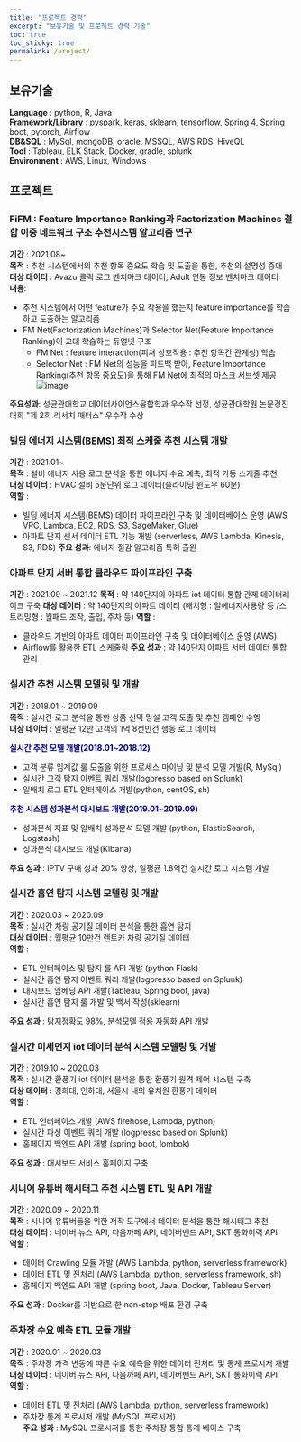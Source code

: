 ```yaml
---
title: "프로젝트 경력"
excerpt: "보유기술 및 프로젝트 경력 기술"
toc: true
toc_sticky: true
permalink: /project/
---
```

## 보유기술
**Language** : python, R, Java    
**Framework/Library** : pyspark, keras, sklearn, tensorflow, Spring 4, Spring boot, pytorch, Airflow    
**DB&SQL** : MySql, mongoDB, oracle, MSSQL, AWS RDS, HiveQL  
**Tool** : Tableau, ELK Stack, Docker, gradle, splunk    
**Environment** : AWS, Linux, Windows     

## 프로젝트
### FiFM : Feature Importance Ranking과 Factorization Machines 결합 이중 네트워크 구조 추천시스템 알고리즘 연구
**기간** : 2021.08~    
**목적** : 추천 시스템에서의 추천 항목 중요도 학습 및 도출을 통한, 추천의 설명성 증대   
**대상 데이터** : Avazu 클릭 로그 벤치마크 데이터, Adult 연봉 정보 벤치마크 데이터    
**내용**:    
- 추천 시스템에서 어떤 feature가 주요 작용을 했는지 feature importance를 학습하고 도출하는 알고리즘
- FM Net(Factorization Machines)과 Selector Net(Feature Importance Ranking)이 교대 학습하는 듀얼넷 구조
    - FM Net : feature interaction(피쳐 상호작용 : 추천 항목간 관계성) 학습
    - Selector Net : FM Net의 성능을 피드백 받아, Feature Importance Ranking(추천 항목 중요도)을 통해 FM Net에 최적의 마스크 서브셋 제공
![image](https://dasoldasol.github.io/assets/images/image/dual-net-architecture.png)     

**주요성과**: 성균관대학교 데이터사이언스융합학과 우수작 선정, 성균관대학원 논문경진대회 "제 2회 리서치 매터스" 우수작 수상

### 빌딩 에너지 시스템(BEMS) 최적 스케줄 추천 시스템 개발
**기간** : 2021.01~    
**목적** : 설비 에너지 사용 로그 분석을 통한 에너지 수요 예측, 최적 가동 스케줄 추천    
**대상 데이터** : HVAC 설비 5분단위 로그 데이터(슬라이딩 윈도우 60분)    
**역할** :    
- 빌딩 에너지 시스템(BEMS) 데이터 파이프라인 구축 및 데이터베이스 운영 (AWS VPC, Lambda, EC2, RDS, S3, SageMaker, Glue)        
- 아파트 단지 센서 데이터 ETL 기능 개발 (serverless, AWS Lambda, Kinesis, S3, RDS)
**주요 성과**: 에너지 절감 알고리즘 특허 출원 

### 아파트 단지 서버 통합 클라우드 파이프라인 구축 
**기간** : 2021.09 ~ 2021.12
**목적** : 약 140단지의 아파트 iot 데이터 통합 관제 데이터레이크 구축 
**대상 데이터** : 약 140단지의 아파트 데이터 (배치형 : 일에너지사용량 등 /스트리밍형 : 월패드 조작, 출입, 주차 등)
**역할** : 
- 클라우드 기반의 아파트 데이터 파이프라인 구축 및 데이터베이스 운영 (AWS)
- Airflow를 활용한 ETL 스케줄링
**주요 성과** : 약 140단지 아파트 서버 데이터 통합 관리

### 실시간 추천 시스템 모델링 및 개발 
**기간** : 2018.01 ~ 2019.09    
**목적** : 실시간 로그 분석을 통한 상품 선택 망설 고객 도출 및 추천 캠페인 수행    
**대상 데이터** : 일평균 12만 고객의 1억 8천만건 행동 로그 데이터    

<span style="color:navy">**실시간 추천 모델 개발(2018.01~2018.12)**</span>
- 고객 분류 임계값 룰 도출을 위한 프로세스 마이닝 및 분석 모델 개발(R, MySql)
- 실시간 고객 탐지 이벤트 쿼리 개발(logpresso based on Splunk)
- 일배치 로그 ETL 인터페이스 개발(python, centOS, sh)    

<span style="color:navy">**추천 시스템 성과분석 대시보드 개발(2019.01~2019.09)**</span>
- 성과분석 지표 및 일배치 성과분석 모델 개발 (python, ElasticSearch, Logstash)
- 성과분석 대시보드 개발(Kibana)
    
**주요 성과** : IPTV 구매 성과 20% 향상, 일평균 1.8억건 실시간 로그 시스템 개발

### 실시간 흡연 탐지 시스템 모델링 및 개발
**기간** : 2020.03 ~ 2020.09    
**목적** : 실시간 차량 공기질 데이터 분석을 통한 흡연 탐지     
**대상 데이터** : 월평균 10만건 렌트카 차량 공기질 데이터    
**역할** :
- ETL 인터페이스 및 탐지 룰 API 개발 (python Flask)
- 실시간 흡연 탐지 이벤트 쿼리 개발(logpresso based on Splunk)
- 대시보드 임베딩 API 개발(Tableau, Spring boot, java)
- 실시간 흡연 탐지 룰 개발 및 백서 작성(sklearn)    
    
**주요 성과** : 탐지정확도 98%, 분석모델 적용 자동화 API 개발

### 실시간 미세먼지 iot 데이터 분석 시스템 모델링 및 개발
**기간** : 2019.10 ~ 2020.03    
**목적** : 실시간 환풍기 iot 데이터 분석을 통한 환풍기 원격 제어 시스템 구축    
**대상 데이터** : 경희대, 인하대, 서울시 내의 유치원 환풍기 데이터   
**역할** :
- ETL 인터페이스 개발 (AWS firehose, Lambda, python)
- 실시간 파싱 이벤트 쿼리 개발 (logpresso based on Splunk)
- 홈페이지 백엔드 API 개발 (spring boot, lombok)  
    
**주요 성과** : 대시보드 서비스 홈페이지 구축

### 시니어 유튜버 해시태그 추천 시스템 ETL 및 API 개발
**기간** : 2020.09 ~ 2020.11   
**목적** : 시니어 유튜버들을 위한 저작 도구에서 데이터 분석을 통한 해시태그 추천    
**대상 데이터** : 네이버 뉴스 API, 다음까페 API, 네이버밴드 API, SKT 통화이력 API    
**역할** :
-  데이터 Crawling 모듈 개발 (AWS Lambda, python, serverless framework)
-  데이터 ETL 및 전처리 (AWS Lambda, python, serverless framework, sh)
-  홈페이지 백엔드 API 개발 (spring boot, Java, Docker, Tableau Server)   
    
**주요 성과** : Docker를 기반으로 한 non-stop 배포 환경 구축

### 주차장 수요 예측 ETL 모듈 개발
**기간** : 2020.01 ~ 2020.03   
**목적** : 주차장 가격 변동에 따른 수요 예측을 위한 데이터 전처리 및 통계 프로시저 개발   
**대상 데이터** : 네이버 뉴스 API, 다음까페 API, 네이버밴드 API, SKT 통화이력 API    
**역할** :
-  데이터 ETL 및 전처리 (AWS Lambda, python, serverless framework)
-  주차장 통계 프로시저 개발 (MySQL 프로시저)    
**주요 성과** : MySQL 프로시저를 통한 주차장 통합 통계 베이스 구축
